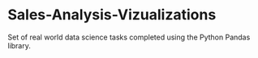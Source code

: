 # Sales-Analysis-Vizualizations
Set of real world data science tasks completed using the Python Pandas library.
